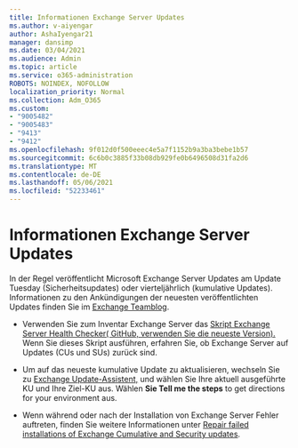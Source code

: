 ```yaml
---
title: Informationen Exchange Server Updates
ms.author: v-aiyengar
author: AshaIyengar21
manager: dansimp
ms.date: 03/04/2021
ms.audience: Admin
ms.topic: article
ms.service: o365-administration
ROBOTS: NOINDEX, NOFOLLOW
localization_priority: Normal
ms.collection: Adm_O365
ms.custom:
- "9005482"
- "9005483"
- "9413"
- "9412"
ms.openlocfilehash: 9f012d0f500eeec4e5a7f1152b9a3ba3bebe1b57
ms.sourcegitcommit: 6c6b0c3885f33b08db929fe0b6496508d31fa2d6
ms.translationtype: MT
ms.contentlocale: de-DE
ms.lasthandoff: 05/06/2021
ms.locfileid: "52233461"
---
```

# <a name="about-exchange-server-updates"></a>Informationen Exchange Server Updates

In der Regel veröffentlicht Microsoft Exchange Server Updates am Update Tuesday (Sicherheitsupdates) oder vierteljährlich (kumulative Updates). Informationen zu den Ankündigungen der neuesten veröffentlichten Updates finden Sie im [Exchange Teamblog](https://aka.ms/ehlo).

- Verwenden Sie zum Inventar Exchange Server das [Skript Exchange Server Health Checker( GitHub, verwenden Sie die neueste Version).](https://aka.ms/ExchangeHealthChecker) Wenn Sie dieses Skript ausführen, erfahren Sie, ob Exchange Server auf Updates (CUs und SUs) zurück sind.

- Um auf das neueste kumulative Update zu aktualisieren, wechseln Sie zu [Exchange Update-Assistent,](https://aka.ms/ExchangeUpdateWizard) und wählen Sie Ihre aktuell ausgeführte KU und Ihre Ziel-KU aus. Wählen **Sie Tell me the steps** to get directions for your environment aus.

- Wenn während oder nach der Installation von Exchange Server Fehler auftreten, finden Sie weitere Informationen unter [Repair failed installations of Exchange Cumulative and Security updates](https://docs.microsoft.com/exchange/troubleshoot/client-connectivity/exchange-security-update-issues).
